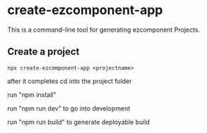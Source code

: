 # create-ezcomponent-app

This is a command-line tool for generating ezcomponent Projects.

## Create a project

`npx create-ezcomponent-app <projectname>`

after it completes cd into the project folder

run "npm install"

run "npm run dev" to go into development

run "npm run build" to generate deployable build
